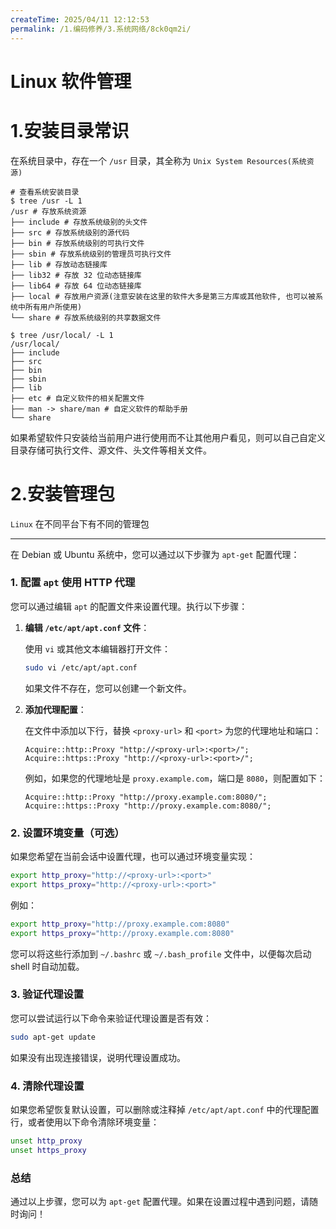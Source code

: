```yaml
---
createTime: 2025/04/11 12:12:53
permalink: /1.编码修养/3.系统网络/8ck0qm2i/
---
```


# Linux 软件管理

# 1.安装目录常识

在系统目录中，存在一个 `/usr` 目录，其全称为 `Unix System Resources(系统资源)`

```shell
# 查看系统安装目录
$ tree /usr -L 1
/usr # 存放系统资源
├── include # 存放系统级别的头文件
├── src # 存放系统级别的源代码
├── bin # 存放系统级别的可执行文件
├── sbin # 存放系统级别的管理员可执行文件
├── lib # 存放动态链接库
├── lib32 # 存放 32 位动态链接库
├── lib64 # 存放 64 位动态链接库
├── local # 存放用户资源(注意安装在这里的软件大多是第三方库或其他软件, 也可以被系统中所有用户所使用)
└── share # 存放系统级别的共享数据文件

$ tree /usr/local/ -L 1 
/usr/local/
├── include
├── src
├── bin
├── sbin
├── lib
├── etc # 自定义软件的相关配置文件
├── man -> share/man # 自定义软件的帮助手册
└── share
```

如果希望软件只安装给当前用户进行使用而不让其他用户看见，则可以自己自定义目录存储可执行文件、源文件、头文件等相关文件。

# 2.安装管理包

`Linux` 在不同平台下有不同的管理包





---





在 Debian 或 Ubuntu 系统中，您可以通过以下步骤为 `apt-get` 配置代理：

### 1. 配置 `apt` 使用 HTTP 代理

您可以通过编辑 `apt` 的配置文件来设置代理。执行以下步骤：

1. **编辑 `/etc/apt/apt.conf` 文件**：

   使用 `vi` 或其他文本编辑器打开文件：

   ```bash
   sudo vi /etc/apt/apt.conf
   ```

   如果文件不存在，您可以创建一个新文件。

2. **添加代理配置**：

   在文件中添加以下行，替换 `<proxy-url>` 和 `<port>` 为您的代理地址和端口：

   ```plaintext
   Acquire::http::Proxy "http://<proxy-url>:<port>/";
   Acquire::https::Proxy "http://<proxy-url>:<port>/";
   ```

   例如，如果您的代理地址是 `proxy.example.com`，端口是 `8080`，则配置如下：

   ```plaintext
   Acquire::http::Proxy "http://proxy.example.com:8080/";
   Acquire::https::Proxy "http://proxy.example.com:8080/";
   ```

### 2. 设置环境变量（可选）

如果您希望在当前会话中设置代理，也可以通过环境变量实现：

```bash
export http_proxy="http://<proxy-url>:<port>"
export https_proxy="http://<proxy-url>:<port>"
```

例如：

```bash
export http_proxy="http://proxy.example.com:8080"
export https_proxy="http://proxy.example.com:8080"
```

您可以将这些行添加到 `~/.bashrc` 或 `~/.bash_profile` 文件中，以便每次启动 shell 时自动加载。

### 3. 验证代理设置

您可以尝试运行以下命令来验证代理设置是否有效：

```bash
sudo apt-get update
```

如果没有出现连接错误，说明代理设置成功。

### 4. 清除代理设置

如果您希望恢复默认设置，可以删除或注释掉 `/etc/apt/apt.conf` 中的代理配置行，或者使用以下命令清除环境变量：

```bash
unset http_proxy
unset https_proxy
```

### 总结

通过以上步骤，您可以为 `apt-get` 配置代理。如果在设置过程中遇到问题，请随时询问！